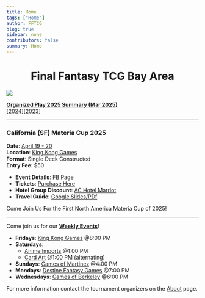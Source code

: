 ```yaml
---
title: Home
tags: ["Home"]
author: FFTCG
blog: true
sidebar: none
contributors: false
summary: Home
---
```


# <center>Final Fantasy TCG Bay Area </center>

<!-- <img src="https://i.imgur.com/WLYqrw8.jpg"> -->
<a href="./blog/2023-12-01_2023_Promos#special-signature"><img src="https://i.imgur.com/5l9Z0vA.jpeg"></a>

<a href="./blog/2025-03-16_2025_Summary_Organized_Play">**Organized Play 2025 Summary (Mar 2025)**</a><br>
[<a href="./blog/2024-02-14_2024_Summary_Organized_Play">2024</a>][<a href="./blog/2023-05-24_2023_Summary_Organized_Play">2023</a>]

<!-- ## News and Announcements -->
---
### California (SF) Materia Cup 2025

**Date**: <a href="https://calendar.app.google/QvHsj5ABf8cPpTam6">April 19 - 20 </a><br>
**Location**: <a href="about#king-kong-games">King Kong Games</a> <br>
**Format**: Single Deck Constructed  <br>
**Entry Fee**: $50 <br>



* **Event Details**: <a href="https://www.facebook.com/events/1674073833493647">FB Page</a>
* **Tickets**: <a href="https://www.eventbrite.com/e/final-fantasy-tcg-san-francisco-materia-cup-tickets-1264404841919">Purchase Here</a>
* **Hotel Group Discount**: <a href="https://www.marriott.com/event-reservations/reservation-link.mi?id=1740788861110&key=GRP&guestreslink2=true&app=resvlink">AC Hotel Marriot</a>
* **Travel Guide**: <a href="https://docs.google.com/presentation/d/1gJiLI8ea5ZmNlR8_IOla6dQhnfUaGClabIp-pwtF7ao">Google Slides/PDf</a>

Come Join Us For the First North America Materia Cup of 2025!

---

Come join us for our **<a href="calendar">Weekly Events</a>**! <br>
* **Fridays**: <a href="about#king-kong-games">King Kong Games</a>  @8:00 PM
* **Saturdays**: 
    - <a href="about#anime-imports">Anime Imports</a> @1:00 PM
    - <a href="about#cardart">Card Art</a> @1:00 PM (alternating) 
    <!-- - <a href="about#galaxy-games">Galaxy Games</a> @2:00 PM (alternating)  -->
* **Sundays**: <a href="about#games-of-martinez">Games of Martinez</a> @4:00 PM
* **Mondays**: <a href="about#destine-fantasy-games">Destine Fantasy Games</a> @7:00 PM
* **Wednesdays**: <a href="about#games-of-berkeley">Games of Berkeley</a> @6:00 PM
<!-- * Center Stage Games - Sun (12/11) @6:00 PM <br> -->
For more information contact the tournament organizers on the <a href="about">About</a>  page.


